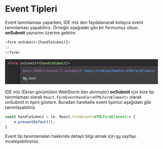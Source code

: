 # Event Tipleri

Event tanımlaması yaparken, IDE miz den faydalanarak kolayca event tanımlaması yapabiliriz. Örneğin aşağıdaki gibi bir formumuz olsun.   **onSubmit** yazısının üzerine gelelim.

```typescript
<form onSubmit={handleSubmit}>
//...
</form>
```

![](../../.gitbook/assets/ekran-resmi-2021-07-21-18.38.57.png)

IDE miz \(Ekran görüntüleri WebStorm dan alınmıştır\) **onSubmit** için bize tip tanımlaması olarak `React.FormEventHandler<HTMLFormElement>` olarak onSubmit in tipini gösterir. Buradan hareketle event tipimizi aşağıdaki gibi tanımlayabiliriz.

```typescript
const handleSubmit = (e: React.FormEvent<HTMLFormElement>) {
    e.preventDefault();
}
```

 Event tip tanımlamaları hakkında detaylı bilgi almak için [şu](https://react-typescript-cheatsheet.netlify.app/docs/basic/getting-started/forms_and_events/) sayfayı inceleyebilirsiniz.

